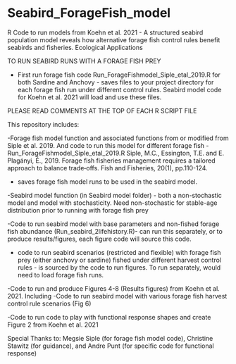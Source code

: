 # Seabird_ForageFish_model
R Code to run models from Koehn et al. 2021 - A structured seabird population model reveals how alternative forage fish control rules benefit seabirds and fisheries. Ecological Applications

TO RUN SEABIRD RUNS WITH A FORAGE FISH PREY
- First run forage fish code Run_ForageFishmodel_Siple_etal_2019.R for both Sardine and Anchovy - saves files to your project directory for each forage fish run under different control rules. Seabird model code for Koehn et al. 2021 will load and use these files.

PLEASE READ COMMENTS AT THE TOP OF EACH R SCRIPT FILE

This repository includes:

-Forage fish model function and associated functions from or modified from Siple et al. 2019. And code to run this model for different forage fish - Run_ForageFishmodel_Siple_etal_2019.R
Siple, M.C., Essington, T.E. and E. Plagányi, É., 2019. Forage fish fisheries management requires a tailored approach to balance trade‐offs. Fish and Fisheries, 20(1), pp.110-124.
  - saves forage fish model runs to be used in the seabird model. 

-Seabird model function (in Seabird model folder) - both a non-stochastic model and model with stochasticity. Need non-stochastic for stable-age distribution prior to running with forage fish prey

-Code to run seabird model with base parameters and non-fished forage fish abundance (Run_seabird_2lifehistory.R)- can run this separately, or to produce results/figures, each figure code will source this code. 

- code to run seabird scenarios (restricted and flexible) with forage fish prey (either anchovy or sardine) fished under different harvest control rules - is sourced by the code to run figures. To run separately, would need to load forage fish runs. 

-Code to run and produce Figures 4-8 (Results figures) from Koehn et al. 2021. Including -Code to run seabird model with various forage fish harvest control rule scenarios (Fig 6) 

-Code to run code to play with functional response shapes and create Figure 2 from Koehn et al. 2021





Special Thanks to: Megsie Siple (for forage fish model code), Christine Stawitz (for guidance), and Andre Punt (for specific code for functional response)
